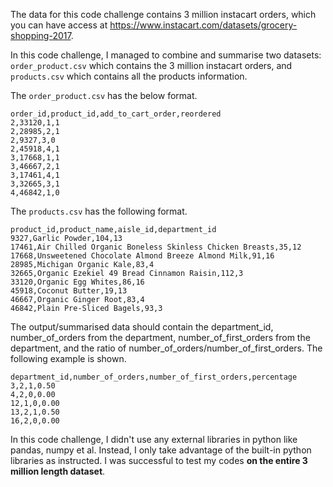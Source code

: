 The data for this code challenge contains 3 million instacart orders, which you can have access at https://www.instacart.com/datasets/grocery-shopping-2017.

In this code challenge, I managed to combine and summarise two datasets: `order_product.csv` which contains the 3 million instacart orders, and `products.csv` which contains all the products information.

The `order_product.csv` has the below format.
```
order_id,product_id,add_to_cart_order,reordered
2,33120,1,1
2,28985,2,1
2,9327,3,0
2,45918,4,1
3,17668,1,1
3,46667,2,1
3,17461,4,1
3,32665,3,1
4,46842,1,0
```
The `products.csv` has the following format.
```
product_id,product_name,aisle_id,department_id
9327,Garlic Powder,104,13
17461,Air Chilled Organic Boneless Skinless Chicken Breasts,35,12
17668,Unsweetened Chocolate Almond Breeze Almond Milk,91,16
28985,Michigan Organic Kale,83,4
32665,Organic Ezekiel 49 Bread Cinnamon Raisin,112,3
33120,Organic Egg Whites,86,16
45918,Coconut Butter,19,13
46667,Organic Ginger Root,83,4
46842,Plain Pre-Sliced Bagels,93,3
```

The output/summarised data should contain the department_id, number_of_orders from the department, number_of_first_orders from the department, and the ratio of number_of_orders/number_of_first_orders. The following example is shown.
```
department_id,number_of_orders,number_of_first_orders,percentage
3,2,1,0.50
4,2,0,0.00
12,1,0,0.00
13,2,1,0.50
16,2,0,0.00
```
In this code challenge, I didn't use any external libraries in python like pandas, numpy et al. Instead, I only take advantage of the built-in python libraries as instructed. I was successful to test my codes **on the entire 3 million length dataset**.
